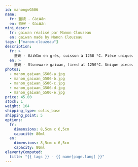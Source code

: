 ```yaml
---
id: manongwG506
name:
  fr: 蓋碗 - GàiWǎn
  en: 蓋碗 - GàiWǎn
mini_descr:
  fr: gaiwan réalisé par Manon Clouzeau
  en: gaiwan made by Manon Clouzeau
tags: ["manon-clouzeau"]
description:
  fr: >
    蓋碗 - GàiWǎn en grès, cuisson à 1250 °C. Pièce unique.
  en: >
    蓋碗 - Stoneware gaiwan, fired at 1250°C. Unique piece.
photos:
  - manon_gaiwan_G506-a.jpg
  - manon_gaiwan_G506-b.jpg
  - manon_gaiwan_G506-c.jpg
  - manon_gaiwan_G506-d.jpg
  - manon_gaiwan_G506-e.jpg
price: 45.00
stock: 1
weight: 104
shipping_type: colis_base
shipping_point: 5
options:
  fr:
    dimensions: 8,5cm x 6,5cm
    capacité: 80ml
  en:
    dimensions: 8,5cm x 6,5cm
    capacity: 80ml
eleventyComputed:
  title: "{{ tags }} - {{ name[page.lang] }}"
---
```

